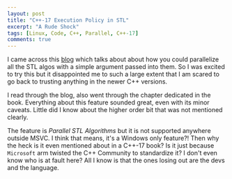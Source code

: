 ```yaml
---
layout: post
title: "C++-17 Execution Policy in STL"
excerpt: "A Rude Shock"
tags: [Linux, Code, C++, Parallel, C++-17]
comments: true 
---
```

I came across this
[blog](https://www.bfilipek.com/2018/11/parallel-alg-perf.html) which talks
about about how you could parallelize all the STL algos with a simple argument
passed into them. So I was excited to try this but it disappointed me to such a
large extent that I am scared to go back to trusting anything in the newer C++
versions.

I read through the blog, also went through the chapter dedicated in the
book. Everything about this feature sounded great, even with its minor
caveats. Little did I know about the higher order bit that was not mentioned
clearly.

The feature is *Parallel STL Algorithms* but it is not supported anywhere
outside MSVC. I think that means, it's a Windows only feature?! Then why the
heck is it even mentioned about in a C++-17 book? Is it just because
``Microsoft`` arm twisted the C++ Community to standardize it? I don't even know
who is at fault here? All I know is that the ones losing out are the devs and
the language.
